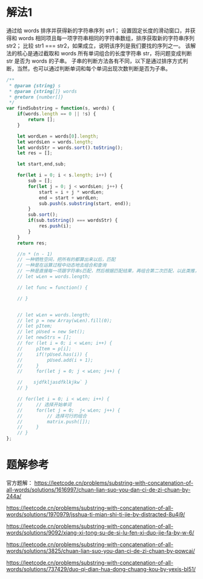 # 解法1
通过给 words 排序并获得新的字符串序列 str1；
设置固定长度的滑动窗口，并获得和 words 相同项且每一项字符串相同的字符串数组，排序获取新的字符串序列 str2；
比较 str1 === str2，如果成立，说明该序列是我们要找的序列之一。
该解法的核心是通过截取和 words 所有单词组合的长度字符串 str，将问题变成判断 str 是否为 words 的子串。
子串的判断方法各有不同，以下是通过排序方式判断，当然，也可以通过判断单词和每个单词出现次数判断是否为子串。
```js
/**
 * @param {string} s
 * @param {string[]} words
 * @return {number[]}
 */
var findSubstring = function(s, words) {
    if(words.length == 0 || !s) {
        return [];
    }

    let wordLen = words[0].length;
    let wordsLen = words.length;
    let wordsStr = words.sort().toString();
    let res = [];

    let start,end,sub;

    for(let i = 0; i < s.length; i++) {
        sub = [];
        for(let j = 0; j < wordsLen; j++) {
            start = i + j * wordLen;
            end = start + wordLen;
            sub.push(s.substring(start, end));
        }
        sub.sort();
        if(sub.toString() === wordsStr) {
            res.push(i);
        }
    }
    return res;

    //n * (n - 1)
    // 一种牺牲空间，把所有的都算出来以后，匹配
    // 一种是在运算过程中动态地去组合和查询
    // 一种是直接每一项跟字符串s匹配，然后根据匹配结果，再组合第二次匹配，以此类推，直到匹配到最后
    // let wLen = words.length;

    // let func = function() {

    // }


    // let wLen = words.length;
    // let p = new Array(wLen).fill(0);
    // let pItem;
    // let pUsed = new Set();
    // let newStrs = [];
    // for (let i = 0; i < wLen; i++) {
    //     pItem = p[i];
    //     if(!pUsed.has(i)) {
    //         pUsed.add(i + 1);
    //     }
    //     for(let j = 0; j < wLen; j++) {

    //    sjdfkljasdfklkjkw` }
    // }

    // for(let i = 0; i < wLen; i++) {
    //     // 选择开始单词
    //     for(let j = 0;  j< wLen; j++) {
    //         // 选择可行的组合
    //         matrix.push([]);
    //     }
    // }
};
```

# 题解参考
官方题解：
https://leetcode.cn/problems/substring-with-concatenation-of-all-words/solutions/1616997/chuan-lian-suo-you-dan-ci-de-zi-chuan-by-244a/

https://leetcode.cn/problems/substring-with-concatenation-of-all-words/solutions/1970979/jsshua-ti-mian-shi-ti-jie-by-distracted-8u4j9/

https://leetcode.cn/problems/substring-with-concatenation-of-all-words/solutions/9092/xiang-xi-tong-su-de-si-lu-fen-xi-duo-jie-fa-by-w-6/

https://leetcode.cn/problems/substring-with-concatenation-of-all-words/solutions/3825/chuan-lian-suo-you-dan-ci-de-zi-chuan-by-powcai/

https://leetcode.cn/problems/substring-with-concatenation-of-all-words/solutions/737429/duo-qi-dian-hua-dong-chuang-kou-by-yexis-bl51/
